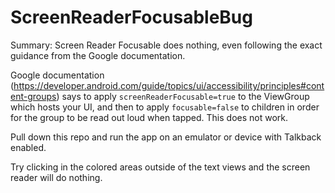 # ScreenReaderFocusableBug

Summary: Screen Reader Focusable does nothing, even following the exact guidance from the Google documentation.

Google documentation (https://developer.android.com/guide/topics/ui/accessibility/principles#content-groups) says to apply `screenReaderFocusable=true` to the ViewGroup which hosts your UI, and then to apply `focusable=false` to children in order for the group to be read out loud when tapped. This does not work.

Pull down this repo and run the app on an emulator or device with Talkback enabled.

Try clicking in the colored areas outside of the text views and the screen reader will do nothing.
